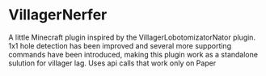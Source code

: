 # VillagerNerfer
A little Minecraft plugin inspired by the VillagerLobotomizatorNator plugin. 1x1 hole detection has been improved and several more supporting commands have been introduced, making this plugin work as a standalone sulution for villager lag. Uses api calls that work only on Paper
